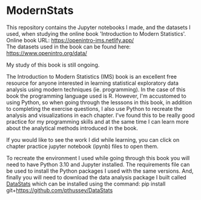 # ModernStats
This repository contains the Jupyter notebooks I made, and the datasets I used, when studying the online book 'Introduction to Modern Statistics'.  
Online book URL: https://openintro-ims.netlify.app/  
The datasets used in the book can be found here: https://www.openintro.org/data/

My study of this book is still ongoing.

The Introduction to Modern Statistics (IMS) book is an excellent free resource for anyone interested in learning statistical exploratory data analysis using modern techniques (ie. programming). In the case of this book the programming language used is R. However, I'm accustomed to using Python, so when going through the lesssons in this book, in addition to completing the exercise questions, I also use Python to recreate the analysis and visualizations in each chapter. I've found this to be really good practice for my programming skills and at the same time I can learn more about the analytical methods introduced in the book.

If you would like to see the work I did while learning, you can click on chapter practice jupyter notebook (ipynb) files to open them.

To recreate the environment I used while going through this book you will need to have Python 3.10 and Jupyter installed. The requirements file can be used to install the Python packages I used with the same versions. And, finally you will need to download the data analysis package I built called [DataStats](https://github.com/pthussey/DataStats) which can be installed using the command: pip install git+https://github.com/pthussey/DataStats
